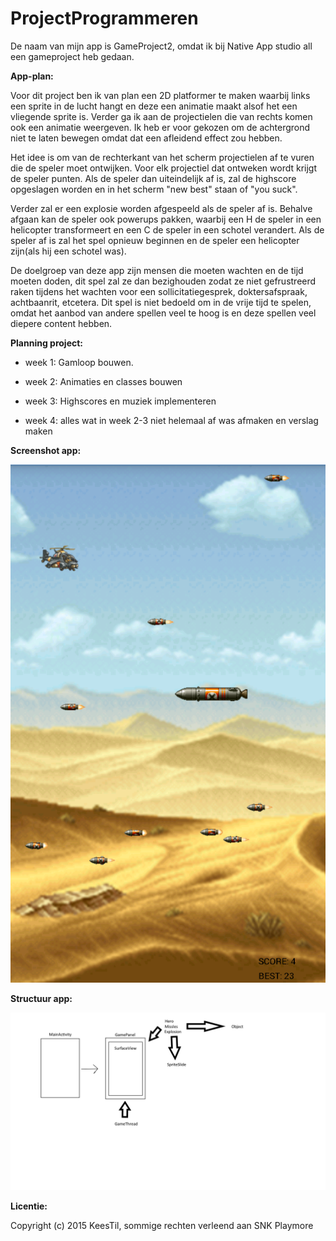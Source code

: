# ProjectProgrammeren

De naam van mijn app is GameProject2, omdat ik bij Native App studio all een gameproject heb gedaan.

**App-plan:**

Voor dit project ben ik van plan een 2D platformer te maken waarbij links een sprite in de lucht hangt en deze een
animatie maakt alsof het een vliegende sprite is. Verder ga ik aan de projectielen die van rechts komen ook een animatie weergeven. Ik heb er voor gekozen om de achtergrond niet te laten bewegen omdat dat een afleidend effect zou hebben. 

Het idee is om van de rechterkant van het scherm projectielen af te vuren die de speler moet ontwijken. Voor elk projectiel dat ontweken wordt krijgt de speler punten. Als de speler dan uiteindelijk af is, zal de highscore opgeslagen worden en in het scherm "new best" staan of "you suck". 

Verder zal er een explosie worden afgespeeld als de speler af is. Behalve afgaan kan de speler ook powerups pakken, waarbij een H de speler in een helicopter transformeert en een C de speler in een schotel verandert. Als de speler af is zal het spel opnieuw beginnen en de speler een helicopter zijn(als hij een schotel was).

De doelgroep van deze app zijn mensen die moeten wachten en de tijd moeten doden, dit spel zal ze dan bezighouden zodat ze niet gefrustreerd raken tijdens het wachten voor een sollicitatiegesprek, doktersafspraak, achtbaanrit, etcetera. Dit spel is niet bedoeld om in de vrije tijd te spelen, omdat het aanbod van andere spellen veel te hoog is en deze spellen veel diepere content hebben. 

**Planning project:**

- week 1: Gamloop bouwen.

- week 2: Animaties en classes bouwen

- week 3: Highscores en muziek implementeren

- week 4: alles wat in week 2-3 niet helemaal af was afmaken en verslag maken

**Screenshot app:**

![Gameplay app](https://github.com/Keestil/ProjectProgrammeren/blob/master/doc/Gameplay.png)

**Structuur app:**

![Structuur app](https://github.com/Keestil/ProjectProgrammeren/blob/master/doc/Sturtuur.png)

**Licentie:**

Copyright (c) 2015 KeesTil, sommige rechten verleend aan SNK Playmore
